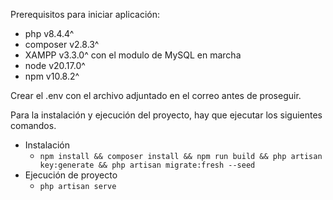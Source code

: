 Prerequisitos para iniciar aplicación:
- php v8.4.4^
- composer v2.8.3^
- XAMPP v3.3.0^ con el modulo de MySQL en marcha
- node v20.17.0^
- npm v10.8.2^

Crear el .env con el archivo adjuntado en el correo antes de proseguir.

Para la instalación y ejecución del proyecto, hay que ejecutar los siguientes comandos.

- Instalación
  - `npm install && composer install && npm run build && php artisan key:generate && php artisan migrate:fresh --seed`
- Ejecución de proyecto
  - `php artisan serve`
